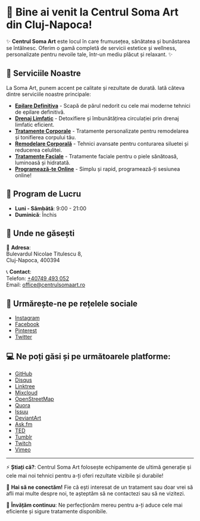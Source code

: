 # 👋 Bine ai venit la Centrul Soma Art din Cluj-Napoca!

✨ **Centrul Soma Art** este locul în care frumusețea, sănătatea și bunăstarea se întâlnesc. Oferim o gamă completă de servicii estetice și wellness, personalizate pentru nevoile tale, într-un mediu plăcut și relaxant. ✨

## 👀 Serviciile Noastre

La Soma Art, punem accent pe calitate și rezultate de durată. Iată câteva dintre serviciile noastre principale:

- **[Epilare Definitiva](https://centrulsomaart.ro/epilare-definitiva-cluj/)** - Scapă de părul nedorit cu cele mai moderne tehnici de epilare definitivă.
- **[Drenaj Limfatic](https://centrulsomaart.ro/drenaj-limfatic-cluj/)** - Detoxifiere și îmbunătățirea circulației prin drenaj limfatic eficient.
- **[Tratamente Corporale](https://centrulsomaart.ro/tratamente-corporale-cluj/)** - Tratamente personalizate pentru remodelarea și tonifierea corpului tău.
- **[Remodelare Corporală](https://centrulsomaart.ro/remodelare-corporala-cluj/)** - Tehnici avansate pentru conturarea siluetei și reducerea celulitei.
- **[Tratamente Faciale](https://centrulsomaart.ro/tratamente-faciale-cluj/)** - Tratamente faciale pentru o piele sănătoasă, luminoasă și hidratată.
- **[Programează-te Online](https://centrulsomaart.ro/programare-online/)** - Simplu și rapid, programează-ți sesiunea online!

## 📅 Program de Lucru

- **Luni - Sâmbătă**: 9:00 - 21:00  
- **Duminică**: Închis

## 📍 Unde ne găsești

📍 **Adresa**:  
Bulevardul Nicolae Titulescu 8,  
Cluj-Napoca, 400394

📞 **Contact**:  
Telefon: [+40749 493 052](tel:+40749493052)  
Email: [office@centrulsomaart.ro](mailto:office@centrulsomaart.ro)

## 💞️ Urmărește-ne pe rețelele sociale

- [Instagram](https://www.instagram.com/somaart.ro/)
- [Facebook](https://www.facebook.com/somaart.ro/)
- [Pinterest](https://ro.pinterest.com/somaartcluj/)
- [Twitter](https://twitter.com/SomaArt173603)

## 💻 Ne poți găsi și pe următoarele platforme:

- [GitHub](https://github.com/centrulsomaart)
- [Disqus](https://disqus.com/by/centrulsomaart/about/)
- [Linktree](https://linktr.ee/centrulsomaart)
- [Mixcloud](https://www.mixcloud.com/somaartcluj/)
- [OpenStreetMap](https://www.openstreetmap.org/user/Soma%20Art%20Cluj)
- [Quora](https://www.quora.com/profile/Soma-Art-1)
- [Issuu](https://issuu.com/somaartcluj)
- [DeviantArt](https://www.deviantart.com/somaartcluj)
- [Ask.fm](https://ask.fm/yegohat370)
- [TED](https://www.ted.com/profiles/47012803)
- [Tumblr](https://www.tumblr.com/centrulsomaart)
- [Twitch](https://www.twitch.tv/centrulsomaart/about)
- [Vimeo](https://vimeo.com/somaart)

---

⚡ **Știați că?**: Centrul Soma Art folosește echipamente de ultimă generație și cele mai noi tehnici pentru a-ți oferi rezultate vizibile și durabile!

👋 **Hai să ne conectăm!** Fie că ești interesat de un tratament sau doar vrei să afli mai multe despre noi, te așteptăm să ne contactezi sau să ne vizitezi.

🌱 **Învățăm continuu**: Ne perfecționăm mereu pentru a-ți aduce cele mai eficiente și sigure tratamente disponibile.
